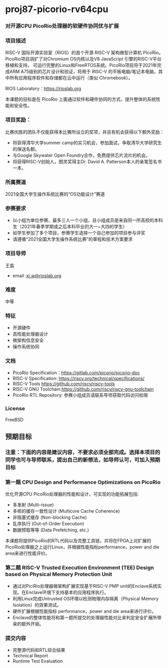 # proj87-picorio-rv64cpu

### 对开源CPU PicoRio处理器的软硬件协同优与扩展

### 项目描述

RISC-V 国际开源实验室（RIOS）的首个开源 RISC-V 架构微型计算机 PicoRio。PicoRio项目涵扩了对Chromium OS内核以及V8 JavaScript 引擎的RISC-V平台移植和支持。 可运行完整的Linux和FreeRTOS系统。PicoRio项目将于2021年完成ARM A75级别的芯片设计和验证，将用于 RISC-V 的平板电脑/笔记本电脑，其中所有应用程序软件和存储都在云中运行（类似 Chromebook）。

RIOS Laboratory：https://rioslab.org



本课题的目标是在 PicoRio 上面通过软件和硬件协同的方式，提升整体的系统性能和安全性。

### 项目奖励：
比赛优胜的团队不仅能获得本比赛所设立的奖项，并且有机会获得以下额外奖励：
* 将获得清华大学summer camp的实习机会，参加面试，争取清华大学研究生的保送名额。
* 与Google Skywater Open Foundry合作，免费提供芯片流片的机会。
* 将获得RISC-V创始人，图灵奖得主Dr. David A. Patterson本人的亲笔签名书一本。


### 所属赛道

2021全国大学生操作系统比赛的“OS功能设计”赛道



### 参赛要求

- 以小组为单位参赛，最多三人一个小组，且小组成员是来自同一所高校的本科生（2021年春季学期或之后本科毕业的大一~大四的学生）
- 如学生参加了多个项目，参赛学生选择一个自己参加的项目参与评奖
- 请遵循“2021全国大学生操作系统比赛”的章程和技术方案要求



### 项目导师

王翕

* email :xi.w@rioslab.org



### 难度

中等

### 特征

* 开源硬件
* 高性能处理器设计
* 微架构信息安全
* 操作系统协同


### 文档

* PicoRio Specification：https://gitlab.com/picorio/picorio-doc
* RISC-V Specification: https://riscv.org/technical/specifications/
* RISC-V Tools https://github.com/riscv/riscv-tools
* RISC-V GNU Toolchain:https://github.com/riscv/riscv-gnu-toolchain
* PicoRio RTL Repository: 参赛小组成员请联系导师获取代码访问权限

### License

FreeBSD


## 预期目标

### 注意：下面的内容是建议内容，不要求必须全部完成。选择本项目的同学也可与导师联系，提出自己的新想法，如导师认可，可加入预期目标

### 第一题 CPU Design and Performance Optimizations on PicoRio

优化开源CPU PicoRio处理器的性能和设计，可实现的功能拓展包括:
* 多发射 (Multi-issue)
* 多核的缓存一致性设计 (Multicore Cache Coherence)
* 非阻塞式缓存 (Non-blocking Cache)
* 乱序执行 (Out-of-Order Execution)
* 数据预取等等 (Data Prefetching, etc.)

本课题将提供PicoRio的RTL代码以及完整工具链，并将在FPGA上对扩展的PicoRio处理器之上运行Linux，并根据性能指标performance，power and die area来进行性能评价。 


### 第二题 RISC-V Trusted Execution Environment (TEE) Design based on Physical Memory Protection Unit

* 通过对PiciRio处理器微架构扩展实现基于RISC-V PMP unit的Enclave系统实现。在Enclave环境下支持基本的应用程序执行。
* 利用Linux完成Untrusted OS环境以检测物理内存隔离（Physical Memory Isolation）的效果测试。
* 硬件扩展根据性能指标 performance，power and die area来进行评价。
* Enclave的整体性能将和第一题所提交的处理器性能对比来判定安全扩展所带来的额外开销。

### 提交内容
* 完整源代码和RTL综合结果
* Technical Report
* Runtime Test Evaluation

